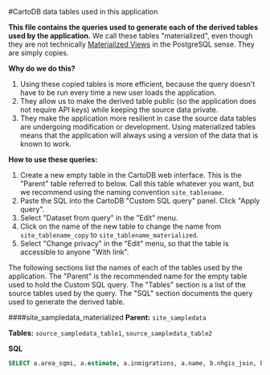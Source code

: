 #CartoDB data tables used in this application

**This file contains the queries used to generate each of the derived tables used by the application.** We call these tables "materialized", even though they are not technically [Materialized Views](http://www.postgresql.org/docs/9.3/static/sql-creatematerializedview.html) in the PostgreSQL sense. They are simply copies.

**Why do we do this?**

1. Using these copied tables is more efficient, because the query doesn't have to be run every time a new user loads the application.
2. They allow us to make the derived table public (so the application does not require API keys) while keeping the source data private.
3. They make the application more resilient in case the source data tables are undergoing modification or development. Using materialized tables means that the application will always using a version of the data that is known to work.

**How to use these queries:**

1. Create a new empty table in the CartoDB web interface. This is the "Parent" table referred to below. Call this table whatever you want, but we recommend using the naming convention `site_tablename`. 
2. Paste the SQL into the CartoDB "Custom SQL query" panel. Click "Apply query".
3. Select "Dataset from query" in the "Edit" menu.
4. Click on the name of the new table to change the name from `site_tablename_copy` to `site_tablename_materialized`.
5. Select "Change privacy" in the "Edit" menu, so that the table is accessible to anyone "With link".

The following sections list the names of each of the tables used by the application. The "Parent" is the recommended name for the empty table used to hold the Custom SQL query. The "Tables" section is a list of the source tables used by the query. The "SQL" section documents the query used to generate the derived table.


####site_sampledata_materialized
**Parent:** `site_sampledata`

**Tables:**
`source_sampledata_table1`, `source_sampledata_table2`

**SQL**
```sql
SELECT a.area_sqmi, a.estimate, a.inmigrations, a.name, b.nhgis_join, b.population, b.prev_population, b.state_terr, b.year FROM source_sampledata_table1 a JOIN source_sampledata_table2 b ON a.nhgis_join = b.nhgis_join
```
